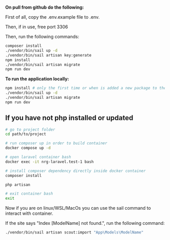 **On pull from github do the following:**

First of all, copy the .env.example file to .env.

Then, if in use, free port 3306

Then, run the following commands:
```bash
composer install
./vendor/bin/sail up -d
./vendor/bin/sail artisan key:generate
npm install
./vendor/bin/sail artisan migrate
npm run dev
```

**To run the application locally:**

```bash
npm install # only the first time or when is added a new package to the package.json file, it may take a while
./vendor/bin/sail up -d 
./vendor/bin/sail artisan migrate
npm run dev
```

## If you have not php installed or updated
```bash
# go to project folder
cd path/to/project

# run composer up in order to build container
docker compose up -d

# open laravel container bash
docker exec -it nrg-laravel.test-1 bash

# install composer dependency directly inside docker container
composer install

php artisan 

# exit container bash
exit

```
Now if you are on linux/WSL/MacOs you can use the sail command to interact with container.  

If the site says "Index [ModelName] not found.", run the following command:
```bash
./vendor/bin/sail artisan scout:import "App\Models\ModelName"
```